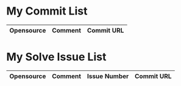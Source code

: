 # My Commit List
|Opensource|Comment|Commit URL|
|-|-|-|

# My Solve Issue List
|Opensource|Comment|Issue Number|Commit URL|
|-|-|-|-|